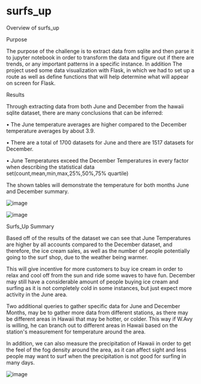 # surfs_up

Overview of surfs_up


Purpose


The purpose of the challenge is to extract data from sqlite and then parse it to jupyter notebook in order to 
transform the data and figure out if there are trends, or any important patterns in a specific instance. In addition
The project used some data visualization with Flask, in which we had to set up a route as well as define functions that will help determine what will appear on screen for Flask.

Results


Through extracting data from both June and December from the hawaii sqlite dataset, there are many conclusions that can be inferred:

•	The June temperature averages are higher compared to the December temperature averages by about 3.9.

•	There are a total of 1700 datasets for June and there are 1517 datasets for December.

•	June Temperatures exceed the December Temperatures in every factor when describing the statistical data set(count,mean,min,max,25%,50%,75% quartile)


The shown tables will demonstrate the temperature for both months June and December summary.

![image](https://user-images.githubusercontent.com/74233163/110303737-5b786f80-7fc0-11eb-9bb3-3462ccb6fd17.png)


![image](https://user-images.githubusercontent.com/74233163/110303772-67fcc800-7fc0-11eb-8a8a-767fd4c0821a.png)




  

Surfs_Up Summary


Based off of the results of the dataset we can see that June Temperatures are higher by all accounts compared to the December dataset, and therefore, the ice cream sales, as well as the number of people potentially going to the surf shop, due to the weather being warmer. 



This will give incentive for more customers to buy ice cream in order to relax and cool off from the sun and ride some waves to have fun. December may still have a considerable amount of people buying ice cream and surfing as it is not completely cold in some instances, but just expect more activity in the June area.



Two additional queries to gather specific data for June and December Months, may be to gather more data from different stations, as there may be different areas in Hawaii that may be hotter, or colder. This way if W.Avy is willing, he can branch out 
to different areas in Hawaii based on the station's measurement for temperature around the area. 



In addition, we can also measure the precipitation of Hawaii in order to get the feel of the fog density around the area, as it can affect sight and less people may want to surf when the precipitation is not good for surfing in many days.

![image](https://user-images.githubusercontent.com/74233163/110303295-d8efb000-7fbf-11eb-9a27-48cfa969115e.png)

